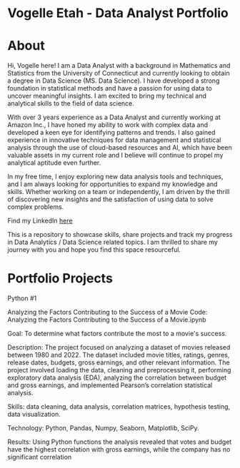 # Vogelle Etah - Data Analyst Portfolio
# About
Hi, Vogelle here! I am a Data Analyst with a background in Mathematics and Statistics from the University of Connecticut and currently looking to obtain a degree in Data Science (MS. Data Science). I have developed a strong foundation in statistical methods and have a passion for using data to uncover meaningful insights. I am excited to bring my technical and analytical skills to the field of data science.

With over 3 years experience as a Data Analyst and currently working at Amazon Inc., I have honed my ability to work with complex data and developed a keen eye for identifying patterns and trends. I also gained experience in innovative techniques for data management and statistical analysis through the use of cloud-based resources and AI, which have been valuable assets in my current role and I believe will continue to propel my analytical aptitude even further. 

In my free time, I enjoy exploring new data analysis tools and techniques, and I am always looking for opportunities to expand my knowledge and skills. Whether working on a team or independently, I am driven by the thrill of discovering new insights and the satisfaction of using data to solve complex problems.

Find my LinkedIn [ here ](http://www.linkedin.com/in/vogelle3etah)

This is a repository to showcase skills, share projects and track my progress in Data Analytics / Data Science related topics. I am thrilled to share my journey with you and hope you find this space resourceful.


# Portfolio Projects
Python #1

Analyzing the Factors Contributing to the Success of a Movie
Code: Analyzing the Factors Contributing to the Success of a Movie.ipynb

Goal: To determine what factors contribute the most to a movie's success.

Description: The project focused on analyzing a dataset of movies released between 1980 and 2022. The dataset included movie titles, ratings, genres, release dates, budgets, gross earnings, and other relevant information. The project involved loading the data, cleaning and preprocessing it, performing exploratory data analysis (EDA), analyzing the correlation between budget and gross earnings, and implemented Pearson’s correlation statistical analysis.

Skills: data cleaning, data analysis, correlation matrices, hypothesis testing, data visualization.

Technology: Python, Pandas, Numpy, Seaborn, Matplotlib, SciPy.

Results: Using Python functions the analysis revealed that votes and budget have the highest correlation with gross earnings, while the company has no significant correlation 

